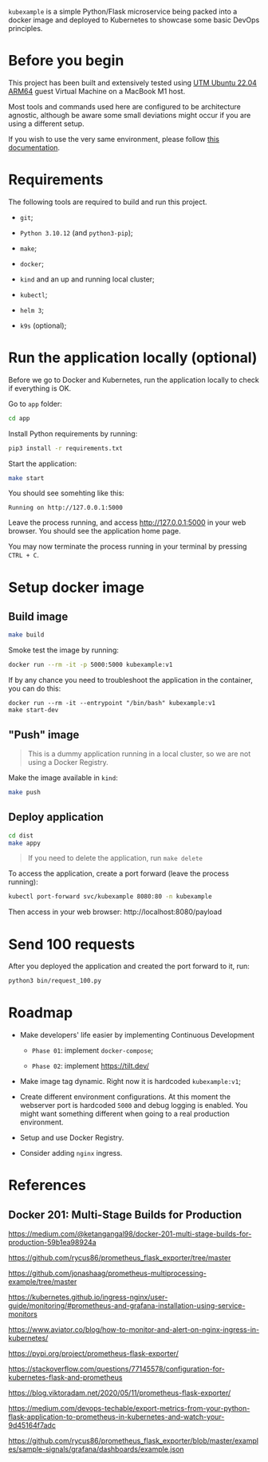 `kubexample` is a simple Python/Flask microservice being packed into a docker image and deployed to Kubernetes to showcase some basic DevOps principles.

# Before you begin

This project has been built and extensively tested using [UTM Ubuntu 22.04 ARM64](https://mac.getutm.app/gallery/ubuntu-20-04) guest Virtual Machine on a MacBook M1 host.

Most tools and commands used here are configured to be architecture agnostic, although be aware some small deviations might occur if you are using a different setup.

If you wish to use the very same environment, please follow [this documentation](./doc/utm-ubuntu-2204-arm64.md).

# Requirements

The following tools are required to build and run this project.

- `git`;

- `Python 3.10.12` (and `python3-pip`);

- `make`;

- `docker`;

- `kind` and an up and running local cluster;

- `kubectl`;

- `helm 3`;

- `k9s` (optional);

# Run the application locally (optional)

Before we go to Docker and Kubernetes, run the application locally to check if everything is OK.

Go to `app` folder:

```bash
cd app
```

Install Python requirements by running:

```bash
pip3 install -r requirements.txt
```

Start the application:

```bash
make start
```

You should see somehting like this:

```
Running on http://127.0.0.1:5000
```

Leave the process running, and access http://127.0.0.1:5000 in your web browser. You should see the application home page.

You may now terminate the process running in your terminal by pressing `CTRL + C`.

# Setup docker image

## Build image

```bash
make build
```

Smoke test the image by running:

```bash
docker run --rm -it -p 5000:5000 kubexample:v1
```

If by any chance you need to troubleshoot the application in the container, you can do this:

```
docker run --rm -it --entrypoint "/bin/bash" kubexample:v1
make start-dev
```

## "Push" image

> This is a dummy application running in a local cluster, so we are not using a Docker Registry.

Make the image available in `kind`:

```bash
make push
```

## Deploy application

```bash
cd dist
make appy
```
> If you need to delete the application, run `make delete`

To access the application, create a port forward (leave the process running):

```bash
kubectl port-forward svc/kubexample 8080:80 -n kubexample
```

Then access in your web browser: http://localhost:8080/payload 

# Send 100 requests

After you deployed the application and created the port forward to it, run:

```bash
python3 bin/request_100.py
```

# Roadmap

- Make developers' life easier by implementing Continuous Development

  - `Phase 01`: implement `docker-compose`;

  - `Phase 02`: implement https://tilt.dev/

- Make image tag dynamic. Right now it is hardcoded `kubexample:v1`;

- Create different environment configurations. At this moment the webserver port is hardcoded `5000` and debug logging is enabled. You might want something different when going to a real production environment.

- Setup and use Docker Registry.

- Consider adding `nginx` ingress.

# References

## Docker 201: Multi-Stage Builds for Production

https://medium.com/@ketangangal98/docker-201-multi-stage-builds-for-production-59b1ea98924a

https://github.com/rycus86/prometheus_flask_exporter/tree/master

https://github.com/jonashaag/prometheus-multiprocessing-example/tree/master

https://kubernetes.github.io/ingress-nginx/user-guide/monitoring/#prometheus-and-grafana-installation-using-service-monitors

https://www.aviator.co/blog/how-to-monitor-and-alert-on-nginx-ingress-in-kubernetes/



https://pypi.org/project/prometheus-flask-exporter/

https://stackoverflow.com/questions/77145578/configuration-for-kubernetes-flask-and-prometheus

https://blog.viktoradam.net/2020/05/11/prometheus-flask-exporter/

https://medium.com/devops-techable/export-metrics-from-your-python-flask-application-to-prometheus-in-kubernetes-and-watch-your-9d45164f7adc

https://github.com/rycus86/prometheus_flask_exporter/blob/master/examples/sample-signals/grafana/dashboards/example.json